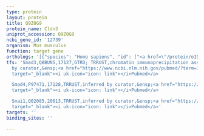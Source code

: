 ```yaml
---
type: protein
layout: protein
title: Q9Z0G9
protein_name: Cldn3
uniprot_accession: Q9Z0G9
ncbi_gene_id: '12739'
organism: Mus musculus
function: target gene
orthologs: '[{"species": "Homo sapiens", "id": ["<a href=\"/protein/o15551\">O15551</a>"]}, {"species": "Rattus norvegicus", "id": ["Q63400"]}]'
tfs: 'Smad3,Q8BUN5,17127,GTRD; TRRUST,chromatin immunoprecipitation assay; inferred
  by curator,&ensp;<a href="https://www.ncbi.nlm.nih.gov/pubmed/?term=19597490%5Buid%5D+OR+27924024%5Buid%5D+OR+29087512%5Buid%5D"
  target="_blank"><i uk-icon="icon: link"></i>Pubmed</a>

  Smad4,P97471,17128,TRRUST,inferred by curator,&ensp;<a href="https://www.ncbi.nlm.nih.gov/pubmed/?term=19597490%5Buid%5D+OR+29087512%5Buid%5D"
  target="_blank"><i uk-icon="icon: link"></i>Pubmed</a>

  Snai1,Q02085,20613,TRRUST,inferred by curator,&ensp;<a href="https://www.ncbi.nlm.nih.gov/pubmed/?term=19597490%5Buid%5D+OR+29087512%5Buid%5D"
  target="_blank"><i uk-icon="icon: link"></i>Pubmed</a>'
targets: ''
binding_sites: ''

---
```

